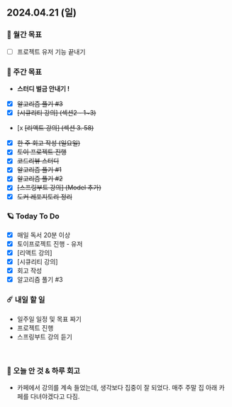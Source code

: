 ## 2024.04.21 (일)

### 🚀 월간 목표

- [ ] 프로젝트 유저 기능 끝내기
  <br/>

### 💫 주간 목표

- **스터디 벌금 안내기 !**
- [x] ~~알고리즘 풀기 #3~~
- [x] ~~[시큐리티 강의] (섹션2 - 1~3)~~
- [x ~~[리액트 강의] (섹션 3. 58)~~
- [x] ~~한 주 회고 작성 (일요일)~~
- [x] ~~토이 프로젝트 진행~~
- [x] ~~코드리뷰 스터디~~
- [x] ~~알고리즘 풀기 #1~~
- [x] ~~알고리즘 풀기 #2~~
- [x] ~~[스프링부트 강의] (Model 추가)~~
- [x] ~~도커 레포지토리 정리~~
  <br/>

### 🪐 Today To Do

- [x] 매일 독서 20분 이상
- [x] 토이프로젝트 진행 - 유저
- [x] [리액트 강의]
- [x] [시큐리티 강의]
- [x] 회고 작성
- [x] 알고리즘 풀기 #3
  <br/>

### ☄️ 내일 할 일

- 일주일 일정 및 목표 짜기
- 프로젝트 진행
- 스프링부트 강의 듣기

<br/>

### 👾 오늘 안 것 & 하루 회고

- 카페에서 강의를 계속 들었는데, 생각보다 집중이 잘 되었다. 매주 주말 집 아래 카페를 다녀야겠다고 다짐.
